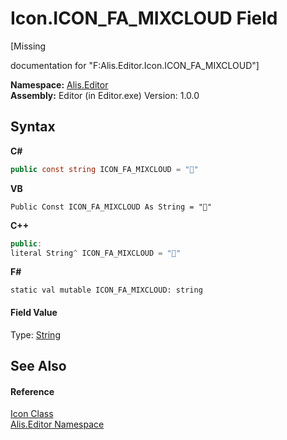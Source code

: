 # Icon.ICON_FA_MIXCLOUD Field
 

\[Missing <summary> documentation for "F:Alis.Editor.Icon.ICON_FA_MIXCLOUD"\]

**Namespace:**&nbsp;<a href="b150ade4-39de-a232-5f06-d3cdc1b2c538">Alis.Editor</a><br />**Assembly:**&nbsp;Editor (in Editor.exe) Version: 1.0.0

## Syntax

**C#**<br />
``` C#
public const string ICON_FA_MIXCLOUD = ""
```

**VB**<br />
``` VB
Public Const ICON_FA_MIXCLOUD As String = ""
```

**C++**<br />
``` C++
public:
literal String^ ICON_FA_MIXCLOUD = ""
```

**F#**<br />
``` F#
static val mutable ICON_FA_MIXCLOUD: string
```


#### Field Value
Type: <a href="https://docs.microsoft.com/dotnet/api/system.string" target="_blank">String</a>

## See Also


#### Reference
<a href="cc0f883c-67f8-f772-c6d7-a60b129f22a7">Icon Class</a><br /><a href="b150ade4-39de-a232-5f06-d3cdc1b2c538">Alis.Editor Namespace</a><br />